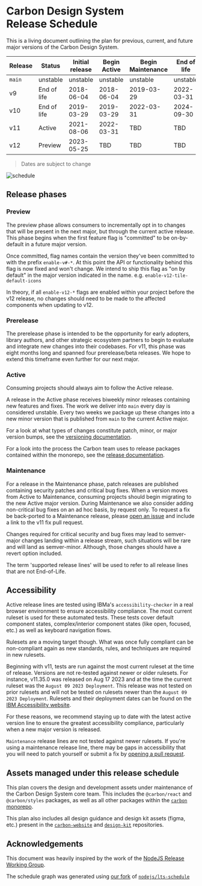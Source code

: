 # Carbon Design System Release Schedule

This is a living document outlining the plan for previous, current, and future
major versions of the Carbon Design System.

| Release | Status      | Initial release | Begin Active | Begin Maintenance | End of life |
| ------- | ----------- | --------------- | ------------ | ----------------- | ----------- |
| `main`  | unstable    | unstable        | unstable     | unstable          | unstable    |
| v9      | End of life | 2018-06-04      | 2018-06-04   | 2019-03-29        | 2022-03-31  |
| v10     | End of life | 2019-03-29      | 2019-03-29   | 2022-03-31        | 2024-09-30  |
| v11     | Active      | 2021-08-06      | 2022-03-31   | TBD               | TBD         |
| v12     | Preview     | 2023-05-25      | TBD          | TBD               | TBD         |

> Dates are subject to change

![schedule](https://github.com/user-attachments/assets/bc5ccd5a-8781-4ba5-9024-2aaaf0a53121)

## Release phases

### Preview

The preview phase allows consumers to incrementally opt in to changes that will
be present in the next major, but through the current active release. This phase
begins when the first feature flag is "committed" to be on-by-default in a
future major version.

Once committed, flag names contain the version they've been committed to with
the prefix `enable-v#-*`. At this point the API or functionality behind this
flag is now fixed and won't change. We intend to ship this flag as "on by
default" in the major version indicated in the name. e.g.
`enable-v12-tile-default-icons`

In theory, if all `enable-v12-*` flags are enabled within your project before
the v12 release, no changes should need to be made to the affected components when
updating to v12.

### Prerelease

The prerelease phase is intended to be the opportunity for early adopters,
library authors, and other strategic ecosystem partners to begin to evaluate and
integrate new changes into their codebases. For v11, this phase was eight months
long and spanned four prerelease/beta releases. We hope to extend this timeframe
even further for our next major.

### Active

Consuming projects should always aim to follow the Active release.

A release in the Active phase receives biweekly minor releases containing new
features and fixes. The work we deliver into `main` every day is considered
unstable. Every two weeks we package up these changes into a new minor version
that is published from `main` to the current Active major.

For a look at what types of changes constitute patch, minor, or major version
bumps, see the
[versioning documentation](https://github.com/carbon-design-system/carbon/blob/main/docs/guides/versioning.md).

For a look into the process the Carbon team uses to release packages contained
within the monorepo, see the
[release documentation](https://github.com/carbon-design-system/carbon/blob/main/docs/release.md).

### Maintenance

For a release in the Maintenance phase, patch releases are published containing
security patches and critical bug fixes. When a version moves from Active to
Maintenance, consuming projects should begin migrating to the new Active major
version. During Maintenance we also consider adding non-critical bug fixes on an
ad hoc basis, by request only. To request a fix be back-ported to a Maintenance
release, please
[open an issue](https://github.com/carbon-design-system/carbon/issues/new?assignees=&labels=type%3A+bug+%F0%9F%90%9B&projects=&template=BUG_REPORT.yaml&title=%5BBug%5D%3A+)
and include a link to the v11 fix pull request.

Changes required for critical security and bug fixes may lead to semver-major
changes landing within a release stream, such situations will be rare and will
land as semver-minor. Although, those changes should have a revert option
included.

The term 'supported release lines' will be used to refer to all release lines
that are not End-of-Life.

## Accessibility

Active release lines are tested using IBMa's `accessibility-checker` in a real
browser environment to ensure accessibility compliance. The most current ruleset
is used for these automated tests. These tests cover default component states,
complex/interior component states (like open, focused, etc.) as well as keyboard
navigation flows.

Rulesets are a moving target though. What was once fully compliant can be
non-compliant again as new standards, rules, and techniques are required in new
rulesets.

Beginning with v11, tests are run against the most current ruleset at the time
of release. Versions are not re-tested against newer or older rulesets. For
instance, v11.35.0 was released on Aug 17 2023 and at the time the current
ruleset was the `August 09 2023 Deployment`. This release was not tested on
prior rulesets and will not be tested on rulesets newer than the
`August 09 2023 Deployment`. Rulesets and their deployment dates can be found on
the
[IBM Accessibility website](https://www.ibm.com/able/requirements/checker-rule-sets/).

For these reasons, we recommend staying up to date with the latest active
version line to ensure the greatest accessibility compliance, particularly when
a new major version is released.

`Maintenance` release lines are not tested against newer rulesets. If you're
using a maintenance release line, there may be gaps in accessibility that you
will need to patch yourself or submit a fix by
[opening a pull request](https://github.com/carbon-design-system/carbon/blob/main/.github/CONTRIBUTING.md).

## Assets managed under this release schedule

This plan covers the design and development assets under maintenance of the
Carbon Design System core team. This includes the `@carbon/react` and
`@carbon/styles` packages, as well as all other packages within the
[`carbon` monorepo](https://github.com/carbon-design-system/carbon).

This plan also includes all design guidance and design kit assets (figma, etc.)
present in the
[`carbon-website`](https://github.com/carbon-design-system/carbon-website) and
[`design-kit`](https://github.com/carbon-design-system/carbon-design-kit)
repositories.

## Acknowledgements

This document was heavily inspired by the work of the
[NodeJS Release Working Group](https://github.com/nodejs/release).

The schedule graph was generated using
[our fork](https://github.com/carbon-design-system/lts-schedule) of
[`nodejs/lts-schedule`](https://github.com/nodejs/lts-schedule)
